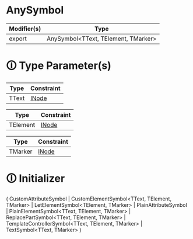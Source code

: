 # AnySymbol

| Modifier(s)                            | Type                     |
|----------------------------------------|--------------------------|
| export | AnySymbol&lt;TText, TElement, TMarker&gt; |

# &#128712; Type Parameter(s)

| Type  | Constraint                                                                           |
| ----- | ------------------------------------------------------------------------------------ |
| TText | [INode](https://hamedfathi.gitbook.io/aurelia-2-doc-api/runtime/interface/dom/inode) |

| Type     | Constraint                                                                           |
| -------- | ------------------------------------------------------------------------------------ |
| TElement | [INode](https://hamedfathi.gitbook.io/aurelia-2-doc-api/runtime/interface/dom/inode) |

| Type    | Constraint                                                                           |
| ------- | ------------------------------------------------------------------------------------ |
| TMarker | [INode](https://hamedfathi.gitbook.io/aurelia-2-doc-api/runtime/interface/dom/inode) |

# &#128712; Initializer

(
CustomAttributeSymbol |
CustomElementSymbol<TText, TElement, TMarker> |
LetElementSymbol<TElement, TMarker> |
PlainAttributeSymbol |
PlainElementSymbol<TText, TElement, TMarker> |
ReplacePartSymbol<TText, TElement, TMarker> |
TemplateControllerSymbol<TText, TElement, TMarker> |
TextSymbol<TText, TMarker>
)